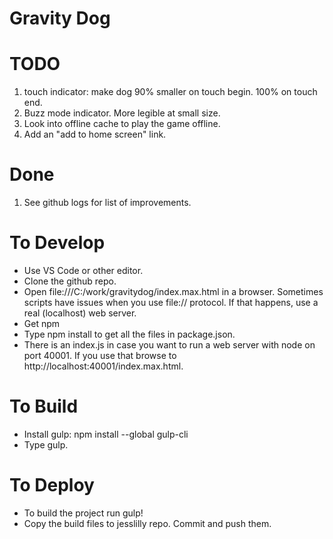 Gravity Dog
===========

# TODO
1. touch indicator: make dog 90% smaller on touch begin. 100% on touch end. 
1. Buzz mode indicator. More legible at small size. 
2. Look into offline cache to play the game offline.
1. Add an "add to home screen" link.

# Done
1. See github logs for list of improvements.

# To Develop
* Use VS Code or other editor.
* Clone the github repo.  
* Open file:///C:/work/gravitydog/index.max.html in a browser.  Sometimes scripts have issues when you use file:// protocol.  If that happens, use a real (localhost) web server.
* Get npm
* Type npm install to get all the files in package.json.
* There is an index.js in case you want to run a web server with node on port 40001.  If you use that browse to http://localhost:40001/index.max.html.

# To Build
* Install gulp: npm install --global gulp-cli
* Type gulp.

# To Deploy
* To build the project run gulp!
* Copy the build files to jesslilly repo.  Commit and push them.
